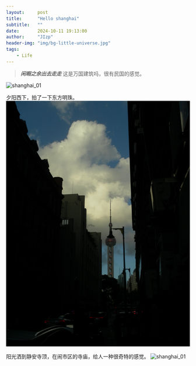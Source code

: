 ```yaml
---
layout:     post
title:      "Hello shanghai"
subtitle:   ""
date:       2024-10-11 19:13:00
author:     "JIzp"
header-img: "img/bg-little-universe.jpg"
tags:
    - Life
---
```


> ***闲暇之余出去走走***
这是万国建筑吗，很有民国的感觉。

![shanghai_01](https://github.com/jizhanpeng/jizhanpeng.github.io/blob/master/img/shanghai_01.JPG)

夕阳西下，拍了一下东方明珠。
![shanghai_01](https://github.com/jizhanpeng/jizhanpeng.github.io/blob/master/img/shanghai_02.JPG)

阳光洒到静安寺顶，在闹市区的寺庙，给人一种很奇特的感觉。
![shanghai_01](https://github.com/jizhanpeng/jizhanpeng.github.io/blob/master/img/shanghai_03.JPG)

